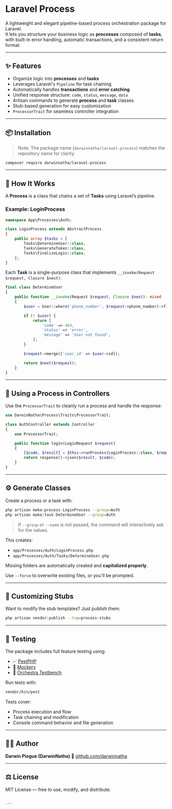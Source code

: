 # Laravel Process

A lightweight and elegant pipeline-based process orchestration package for Laravel.  
It lets you structure your business logic as **processes** composed of **tasks**, with built-in error handling, automatic transactions, and a consistent return format.

---

## ✨ Features

- Organize logic into **processes** and **tasks**
- Leverages Laravel's `Pipeline` for task chaining
- Automatically handles **transactions** and **error catching**
- Unified response structure: `code`, `status`, `message`, `data`
- Artisan commands to generate **process** and **task** classes
- Stub-based generation for easy customization
- `ProcessorTrait` for seamless controller integration

---

## 📦 Installation

> Note: The package name (`darwinnatha/laravel-process`) matches the repository name for clarity.

```bash
composer require darwinnatha/laravel-process
```

---

## 🧠 How It Works

A **Process** is a class that chains a set of **Tasks** using Laravel’s pipeline.

### Example: LoginProcess

```php
namespace App\Processes\Auth;

class LoginProcess extends AbstractProcess
{
    public array $tasks = [
        Tasks\DetermineUser::class,
        Tasks\GenerateToken::class,
        Tasks\FinalizeLogin::class,
    ];
}
```

Each **Task** is a single-purpose class that implements `__invoke(Request $request, Closure $next)`.

```php
final class DetermineUser
{
    public function __invoke(Request $request, Closure $next): mixed
    {
        $user = User::where('phone_number', $request->phone_number)->first();

        if (! $user) {
            return [
                'code' => 404,
                'status' => 'error',
                'message' => 'User not found',
            ];
        }

        $request->merge(['user_id' => $user->id]);

        return $next($request);
    }
}
```

---

## 🧰 Using a Process in Controllers

Use the `ProcessorTrait` to cleanly run a process and handle the response:

```php
use DarwinNatha\Process\Traits\ProcessorTrait;

class AuthController extends Controller
{
    use ProcessorTrait;

    public function login(LoginRequest $request)
    {
        [$code, $result] = $this->runProcess(LoginProcess::class, $request);
        return response()->json($result, $code);
    }
}
```

---

## ⚙️ Generate Classes

Create a process or a task with:

```bash
php artisan make:process LoginProcess --group=Auth
php artisan make:task DetermineUser --group=Auth
```

> If `--group` or `--name` is not passed, the command will interactively ask for the values.

This creates:

* `app/Processes/Auth/LoginProcess.php`
* `app/Processes/Auth/Tasks/DetermineUser.php`

Missing folders are automatically created and **capitalized properly**.

Use `--force` to overwrite existing files, or you'll be prompted.


---

## 🔧 Customizing Stubs

Want to modify the stub templates? Just publish them:

```bash
php artisan vendor:publish --tag=process-stubs
```

---

## 🧪 Testing

The package includes full feature testing using:

* ✅ [PestPHP](https://pestphp.com)
* 🔁 [Mockery](https://github.com/mockery/mockery)
* 🧪 [Orchestra Testbench](https://github.com/orchestral/testbench)

Run tests with:

```bash
vendor/bin/pest
```

Tests cover:

* Process execution and flow
* Task chaining and modification
* Console command behavior and file generation

---

## 🧑‍💻 Author

**Darwin Piegue (DarwinNatha)**
🔗 [github.com/darwinnatha](https://github.com/darwinnatha)

---

## ⚖️ License

MIT License — free to use, modify, and distribute.

```

---
